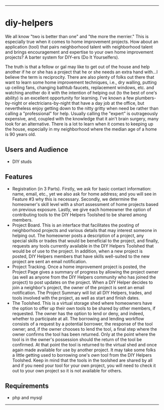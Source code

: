 ---

# diy-helpers

We all know "two is better than one" and "the more the merrier." This is especially true when it comes to home improvement projects. How about an application (tool) that pairs neighborhood talent with neighborhood talent and brings encouragement and expertise to your own home improvement projects? A barter system for DIY-ers (Do It Yourselfers).

The truth is that a fellow or gal may like to get out of the house and help another if he or she has a project that he or she needs an extra hand with...I believe the term is reciprocity. There are also plenty of folks out there that want to learn some home improvement techniques, i.e., dry walling, putting up ceiling fans, changing bathtub faucets, replacement windows, etc. and watching another do it with the intention of helping out (to the best of one's ability) is an excellent opportunity for learning. I've known a few plumbers-by-night or electricians-by-night that have a day job at the office, but nevertheless enjoy getting down to the nitty gritty when need be rather than calling a "professional" for help. Usually calling the "expert" is outrageously expensive, and, coupled with the knowledge that it ain't brain surgery, many look for an alternative. There is a lot to learn when it comes to keeping up the house, especially in my neighborhood where the median age of a home is 90 years old.

## Users and Audience

- DIY studs

## Features

- Registration (in 3 Parts). Firstly, we ask for basic contact information: name, email, etc., yet we also ask for home address; and you will see in Feature #3 why this is necessary. Secondly, we determine the homeowner's skill level with a short assessment of home projects based on previous exposure. Lastly, we give each homeowner the option of contributing tools to the DIY Helpers Toolshed to be shared among members.
- Project Board. This is an interface that facilitates the posting of neighborhood projects and various details that may interest someone in helping out. The homeowner posts a description of a project, any special skills or trades that would be beneficial to the project, and finally, requests any tools currently available in the DIY Helpers Toolshed that would be of use to the project.  In addition, when a new project is posted, DIY Helpers members that have skills well-suited to the new project are sent an email notification.
- Project Tracking.  Once a home improvement project is posted, the Project Page gives a summary of progress by allowing the project owner (as well as anyone from the DIY Helpers community who has joined the project) to post updates on the project. When a DIY Helper decides to join a neighbor's project, the owner of the project is sent an email notification. The Project Summary will list all DIY Helpers, trades, and tools involved with the project, as well as start and finish dates.
- The Toolshed. This is a virtual storage shed where homeowners have the option to offer up their own tools to be shared by other members, if requested. The owner has the option to lend or deny, and indeed, whether to participate at all. The borrowing and lending workflow consists of a request by a potential borrower, the response of the tool owner; and, if the owner chooses to lend the tool, a final step where the owner confirms the tool has been returned. Only at the point where the tool is in the owner's possession should the return of the tool be confirmed. At that point the tool is returned to the virtual shed and once again made available for use by another project. It may take some folks a little getting used to borrowing one's <i>own</i> tool from the DIY Helpers Toolshed. Keep in mind that the tools in the toolshed are shared by all and if you need your tool for your own project, you will need to check it out to your own project so it is not available for others.

## Requirements

- php and mysql

---